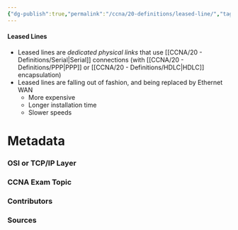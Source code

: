 ```yaml
---
{"dg-publish":true,"permalink":"/ccna/20-definitions/leased-line/","tags":["defs_ccna"]}
---
```


#### Leased Lines
- Leased lines are *dedicated physical links* that use [[CCNA/20 - Definitions/Serial\|Serial]] connections (with [[CCNA/20 - Definitions/PPP\|PPP]] or [[CCNA/20 - Definitions/HDLC\|HDLC]] encapsulation)
- Leased lines are falling out of fashion, and being replaced by Ethernet WAN
	- More expensive
	- Longer installation time
	- Slower speeds






# Metadata
### OSI or TCP/IP Layer

### CCNA Exam Topic

### Contributors

### Sources
